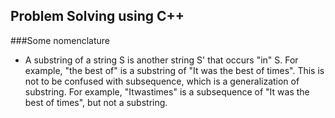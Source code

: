 ## Problem Solving using C++

###Some nomenclature
- A substring of a string S is another string S' that occurs "in" S. For example, "the best of" is a substring of "It was the best of times". This is not to be confused with subsequence, which is a generalization of substring. For example, "Itwastimes" is a subsequence of "It was the best of times", but not a substring.


